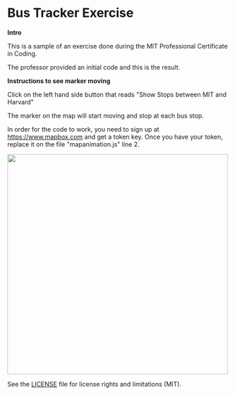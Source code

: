 # Bus Tracker Exercise

**Intro**

This is a sample of an exercise done during the MIT Professional Certificate in Coding.

The professor provided an initial code and this is the result.

**Instructions to see marker moving**

Click on the left hand side button that reads "Show Stops between MIT and Harvard"

The marker on the map will start moving and stop at each bus stop.

In order for the code to work, you need to sign up at <a href="https://www.mapbox.com/">https://www.mapbox.com</a> and get a token key. Once you have your token, replace it on the file "mapanimation.js" line 2.

<img src= "map-screenshot.png" width='500'/>

See the <a href="/LICENSE.md">LICENSE</a> file for license rights and limitations (MIT).
